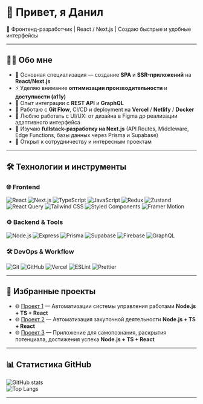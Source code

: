 # 👋 Привет, я Данил 

🚀 Фронтенд-разработчик | React / Next.js | Создаю быстрые и удобные интерфейсы  

---

## 🧑‍💻 Обо мне
- 🎯 Основная специализация — создание **SPA** и **SSR-приложений** на **React/Next.js**  
- ⚡ Уделяю внимание **оптимизации производительности** и **доступности (a11y)**  
- 🧩 Опыт интеграции с **REST API** и **GraphQL**  
- 🔄 Работаю с **Git Flow**, CI/CD и deployment на **Vercel** / **Netlify** / **Docker**  
- 🎨 Люблю работать с UI/UX: от дизайна в Figma до реализации адаптивного интерфейса  
- 🌱 Изучаю **fullstack-разработку на Next.js** (API Routes, Middleware, Edge Functions, базы данных через Prisma и Supabase)  
- 🤝 Открыт к сотрудничеству и интересным проектам  

---

## 🛠 Технологии и инструменты

### 🌐 Frontend
![React](https://img.shields.io/badge/-React-61DAFB?style=flat&logo=react&logoColor=000)
![Next.js](https://img.shields.io/badge/-Next.js-000000?style=flat&logo=next.js&logoColor=fff)
![TypeScript](https://img.shields.io/badge/-TypeScript-3178C6?style=flat&logo=typescript&logoColor=fff)
![JavaScript](https://img.shields.io/badge/-JavaScript-F7DF1E?style=flat&logo=javascript&logoColor=000)
![Redux](https://img.shields.io/badge/-Redux-764ABC?style=flat&logo=redux&logoColor=fff)
![Zustand](https://img.shields.io/badge/-Zustand-443C2D?style=flat)
![React Query](https://img.shields.io/badge/-React%20Query-FF4154?style=flat&logo=react-query&logoColor=fff)
![Tailwind CSS](https://img.shields.io/badge/-Tailwind%20CSS-38B2AC?style=flat&logo=tailwind-css&logoColor=fff)
![Styled Components](https://img.shields.io/badge/-Styled%20Components-DB7093?style=flat&logo=styled-components&logoColor=fff)
![Framer Motion](https://img.shields.io/badge/-Framer%20Motion-0055FF?style=flat&logo=framer&logoColor=fff)

### ⚙️ Backend & Tools
![Node.js](https://img.shields.io/badge/-Node.js-339933?style=flat&logo=node.js&logoColor=fff)
![Express](https://img.shields.io/badge/-Express-000000?style=flat&logo=express&logoColor=fff)
![Prisma](https://img.shields.io/badge/-Prisma-2D3748?style=flat&logo=prisma&logoColor=fff)
![Supabase](https://img.shields.io/badge/-Supabase-3ECF8E?style=flat&logo=supabase&logoColor=fff)
![Firebase](https://img.shields.io/badge/-Firebase-FFCA28?style=flat&logo=firebase&logoColor=000)
![GraphQL](https://img.shields.io/badge/-GraphQL-E10098?style=flat&logo=graphql&logoColor=fff)

### 🛠 DevOps & Workflow
![Git](https://img.shields.io/badge/-Git-F05032?style=flat&logo=git&logoColor=fff)
![GitHub](https://img.shields.io/badge/-GitHub-181717?style=flat&logo=github&logoColor=fff)
![Vercel](https://img.shields.io/badge/-Vercel-000000?style=flat&logo=vercel&logoColor=fff)
![ESLint](https://img.shields.io/badge/-ESLint-4B32C3?style=flat&logo=eslint&logoColor=fff)
![Prettier](https://img.shields.io/badge/-Prettier-F7B93E?style=flat&logo=prettier&logoColor=000)

---

## 📂 Избранные проекты
- 🌐 [Проект 1](https://asur-soft.ru/) — Автоматизации системы управления работами **Node.js + TS + React**  
- 🌐 [Проект 2](https://azd-soft.ru/) — Автоматизация закупочной деятельности **Node.js + TS + React**  
- 🌐 [Проект 3](https://matrix-77.com/) — Приложение для самопознания, раскрытия потенциала, достижения успеха **Node.js + TS + React**  

---

## 📊 Статистика GitHub
![GitHub stats](https://github-readme-stats.vercel.app/api?username=Wyzihaki&show_icons=true&theme=radical)  
![Top Langs](https://github-readme-stats.vercel.app/api/top-langs/?username=Wyzihaki&layout=compact&theme=radical)

---

